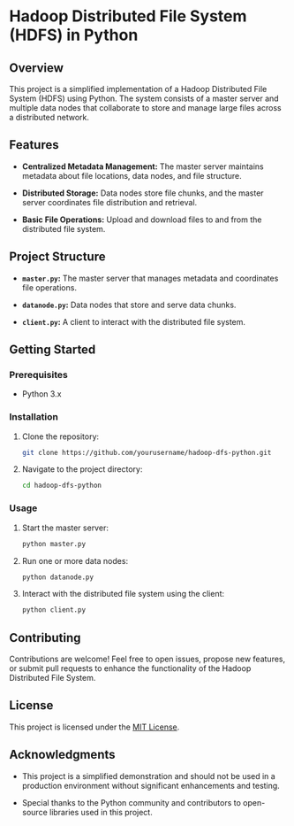 # Hadoop Distributed File System (HDFS) in Python

## Overview

This project is a simplified implementation of a Hadoop Distributed File System (HDFS) using Python. The system consists of a master server and multiple data nodes that collaborate to store and manage large files across a distributed network.

## Features

- **Centralized Metadata Management:** The master server maintains metadata about file locations, data nodes, and file structure.
  
- **Distributed Storage:** Data nodes store file chunks, and the master server coordinates file distribution and retrieval.

- **Basic File Operations:** Upload and download files to and from the distributed file system.

## Project Structure

- **`master.py`:** The master server that manages metadata and coordinates file operations.
  
- **`datanode.py`:** Data nodes that store and serve data chunks.
  
- **`client.py`:** A client to interact with the distributed file system.

## Getting Started

### Prerequisites

- Python 3.x

### Installation

1. Clone the repository:

    ```bash
    git clone https://github.com/yourusername/hadoop-dfs-python.git
    ```

2. Navigate to the project directory:

    ```bash
    cd hadoop-dfs-python
    ```

### Usage

1. Start the master server:

    ```bash
    python master.py
    ```

2. Run one or more data nodes:

    ```bash
    python datanode.py
    ```

3. Interact with the distributed file system using the client:

    ```bash
    python client.py
    ```

## Contributing

Contributions are welcome! Feel free to open issues, propose new features, or submit pull requests to enhance the functionality of the Hadoop Distributed File System.

## License

This project is licensed under the [MIT License](LICENSE).

## Acknowledgments

- This project is a simplified demonstration and should not be used in a production environment without significant enhancements and testing.
  
- Special thanks to the Python community and contributors to open-source libraries used in this project.
